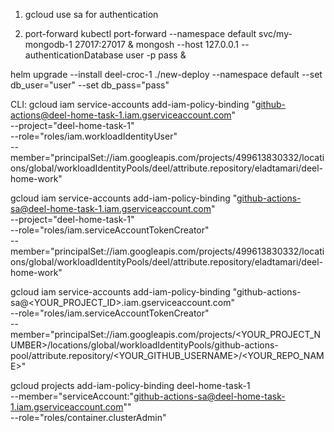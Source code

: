
  1. gcloud use sa for authentication

  2. port-forward 
  kubectl port-forward --namespace default svc/my-mongodb-1 27017:27017 &
  mongosh --host 127.0.0.1 --authenticationDatabase user -p pass &


  helm upgrade --install deel-croc-1 ./new-deploy --namespace default  --set db_user="user" --set db_pass="pass"

CLI:
gcloud iam service-accounts add-iam-policy-binding "github-actions@deel-home-task-1.iam.gserviceaccount.com" \
--project="deel-home-task-1" \
--role="roles/iam.workloadIdentityUser" \
--member="principalSet://iam.googleapis.com/projects/499613830332/locations/global/workloadIdentityPools/deel/attribute.repository/eladtamari/deel-home-work"

gcloud iam service-accounts add-iam-policy-binding "github-actions-sa@deel-home-task-1.iam.gserviceaccount.com" \
--project="deel-home-task-1" \
--role="roles/iam.serviceAccountTokenCreator" \
--member="principalSet://iam.googleapis.com/projects/499613830332/locations/global/workloadIdentityPools/deel/attribute.repository/eladtamari/deel-home-work"

gcloud iam service-accounts add-iam-policy-binding "github-actions-sa@<YOUR_PROJECT_ID>.iam.gserviceaccount.com" \
--role="roles/iam.serviceAccountTokenCreator" \
--member="principalSet://iam.googleapis.com/projects/<YOUR_PROJECT_NUMBER>/locations/global/workloadIdentityPools/github-actions-pool/attribute.repository/<YOUR_GITHUB_USERNAME>/<YOUR_REPO_NAME>"

gcloud projects add-iam-policy-binding deel-home-task-1 \
--member="serviceAccount:"github-actions-sa@deel-home-task-1.iam.gserviceaccount.com"" \
--role="roles/container.clusterAdmin"
